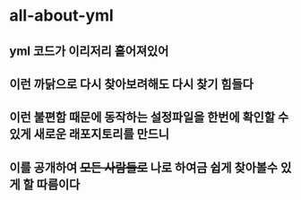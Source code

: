 # all-about-yml
## yml 코드가 이리저리 흩어져있어 
## 이런 까닭으로 다시 찾아보려해도 다시 찾기 힘들다
## 이런 불편함 때문에 동작하는 설정파일을 한번에 확인할 수 있게 새로운 래포지토리를 만드니
## 이를 공개하여 ~~모든 사람들로~~ 나로 하여금 쉽게 찾아볼수 있게 할 따름이다 
